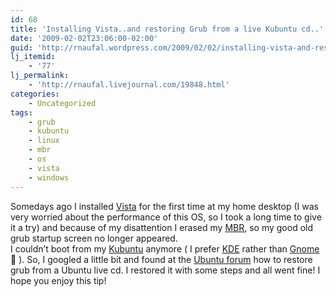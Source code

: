 ```yaml
---
id: 68
title: 'Installing Vista..and restoring Grub from a live Kubuntu cd..'
date: '2009-02-02T23:06:00-02:00'
guid: 'http://rnaufal.wordpress.com/2009/02/02/installing-vista-and-restoring-grub-from-a-live-kubuntu-cd/'
lj_itemid:
    - '77'
lj_permalink:
    - 'http://rnaufal.livejournal.com/19848.html'
categories:
    - Uncategorized
tags:
    - grub
    - kubuntu
    - linux
    - mbr
    - os
    - vista
    - windows
---
```


Somedays ago I installed [Vista](http://www.microsoft.com/windows/windows-vista/default.aspx) for the first time at my home desktop (I was very worried about the performance of this OS, so I took a long time to give it a try) and because of my disattention I erased my [MBR](http://en.wikipedia.org/wiki/Master_boot_record), so my good old grub startup screen no longer appeared.  
I couldn’t boot from my [Kubuntu](http://kubuntu.org/) anymore ( I prefer [KDE](http://www.kde.org/) rather than [Gnome](http://www.gnome.org/) 🙂 ). So, I googled a little bit and found at the [Ubuntu forum](http://ubuntuforums.org/showthread.php?t=224351) how to restore grub from a Ubuntu live cd. I restored it with some steps and all went fine! I hope you enjoy this tip!

![]()